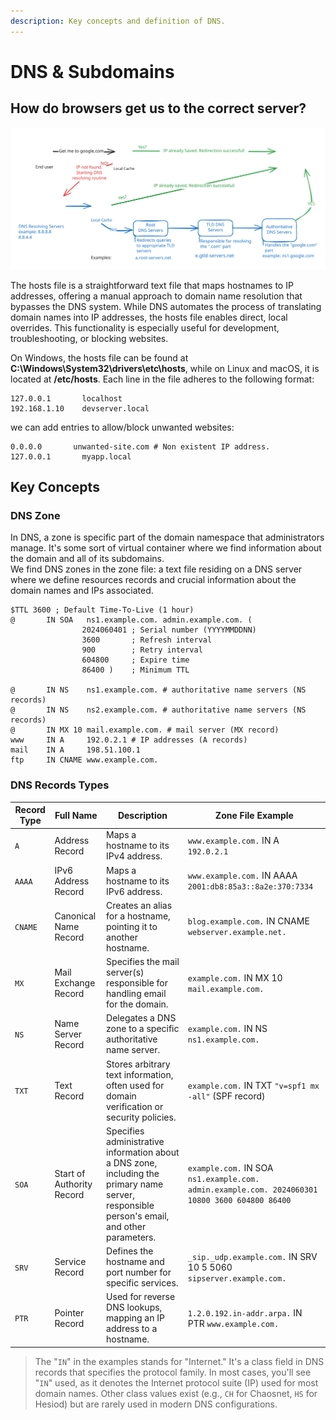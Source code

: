 ```yaml
---
description: Key concepts and definition of DNS.
---
```


# DNS & Subdomains

## How do browsers get us to the correct server?

<img src="../../../.gitbook/assets/file.excalidraw.svg" alt="DNS in a nutshell" class="gitbook-drawing">

The hosts file is a straightforward text file that maps hostnames to IP addresses, offering a manual approach to domain name resolution that bypasses the DNS system. While DNS automates the process of translating domain names into IP addresses, the hosts file enables direct, local overrides. This functionality is especially useful for development, troubleshooting, or blocking websites.

On Windows, the hosts file can be found at **C:\Windows\System32\drivers\etc\hosts**, while on Linux and macOS, it is located at **/etc/hosts**. Each line in the file adheres to the following format:

```
127.0.0.1       localhost
192.168.1.10    devserver.local
```

we can add entries to allow/block unwanted websites:

```
0.0.0.0       unwanted-site.com # Non existent IP address.
127.0.0.1       myapp.local
```

## Key Concepts

### DNS Zone

In DNS, a zone is specific part of the domain namespace that administrators manage. It's some sort of virtual container where we find information about the domain and all of its subdomains.\
We find DNS zones in the zone file: a text file residing on a DNS server where we define resources records and crucial information about the domain names and IPs associated.

```dns-zone-file
$TTL 3600 ; Default Time-To-Live (1 hour)
@       IN SOA   ns1.example.com. admin.example.com. (
                2024060401 ; Serial number (YYYYMMDDNN)
                3600       ; Refresh interval
                900        ; Retry interval
                604800     ; Expire time
                86400 )    ; Minimum TTL

@       IN NS    ns1.example.com. # authoritative name servers (NS records)
@       IN NS    ns2.example.com. # authoritative name servers (NS records)
@       IN MX 10 mail.example.com. # mail server (MX record)
www     IN A     192.0.2.1 # IP addresses (A records)
mail    IN A     198.51.100.1
ftp     IN CNAME www.example.com.
```

### DNS Records Types

| Record Type | Full Name                 | Description                                                                                                                                 | Zone File Example                                                                              |
| ----------- | ------------------------- | ------------------------------------------------------------------------------------------------------------------------------------------- | ---------------------------------------------------------------------------------------------- |
| `A`         | Address Record            | Maps a hostname to its IPv4 address.                                                                                                        | `www.example.com.` IN A `192.0.2.1`                                                            |
| `AAAA`      | IPv6 Address Record       | Maps a hostname to its IPv6 address.                                                                                                        | `www.example.com.` IN AAAA `2001:db8:85a3::8a2e:370:7334`                                      |
| `CNAME`     | Canonical Name Record     | Creates an alias for a hostname, pointing it to another hostname.                                                                           | `blog.example.com.` IN CNAME `webserver.example.net.`                                          |
| `MX`        | Mail Exchange Record      | Specifies the mail server(s) responsible for handling email for the domain.                                                                 | `example.com.` IN MX 10 `mail.example.com.`                                                    |
| `NS`        | Name Server Record        | Delegates a DNS zone to a specific authoritative name server.                                                                               | `example.com.` IN NS `ns1.example.com.`                                                        |
| `TXT`       | Text Record               | Stores arbitrary text information, often used for domain verification or security policies.                                                 | `example.com.` IN TXT `"v=spf1 mx -all"` (SPF record)                                          |
| `SOA`       | Start of Authority Record | Specifies administrative information about a DNS zone, including the primary name server, responsible person's email, and other parameters. | `example.com.` IN SOA `ns1.example.com. admin.example.com. 2024060301 10800 3600 604800 86400` |
| `SRV`       | Service Record            | Defines the hostname and port number for specific services.                                                                                 | `_sip._udp.example.com.` IN SRV 10 5 5060 `sipserver.example.com.`                             |
| `PTR`       | Pointer Record            | Used for reverse DNS lookups, mapping an IP address to a hostname.                                                                          | `1.2.0.192.in-addr.arpa.` IN PTR `www.example.com.`                                            |

> The "`IN`" in the examples stands for "Internet." It's a class field in DNS records that specifies the protocol family. In most cases, you'll see "`IN`" used, as it denotes the Internet protocol suite (IP) used for most domain names. Other class values exist (e.g., `CH` for Chaosnet, `HS` for Hesiod) but are rarely used in modern DNS configurations.



